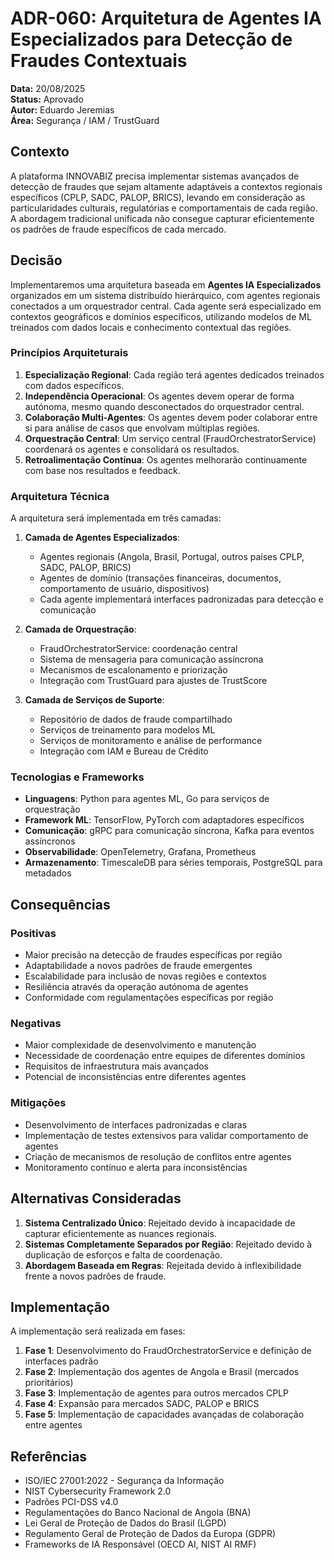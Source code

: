 # ADR-060: Arquitetura de Agentes IA Especializados para Detecção de Fraudes Contextuais

**Data:** 20/08/2025  
**Status:** Aprovado  
**Autor:** Eduardo Jeremias  
**Área:** Segurança / IAM / TrustGuard  

## Contexto

A plataforma INNOVABIZ precisa implementar sistemas avançados de detecção de fraudes que sejam altamente adaptáveis a contextos regionais específicos (CPLP, SADC, PALOP, BRICS), levando em consideração as particularidades culturais, regulatórias e comportamentais de cada região. A abordagem tradicional unificada não consegue capturar eficientemente os padrões de fraude específicos de cada mercado.

## Decisão

Implementaremos uma arquitetura baseada em **Agentes IA Especializados** organizados em um sistema distribuído hierárquico, com agentes regionais conectados a um orquestrador central. Cada agente será especializado em contextos geográficos e domínios específicos, utilizando modelos de ML treinados com dados locais e conhecimento contextual das regiões.

### Princípios Arquiteturais

1. **Especialização Regional**: Cada região terá agentes dedicados treinados com dados específicos.
2. **Independência Operacional**: Os agentes devem operar de forma autónoma, mesmo quando desconectados do orquestrador central.
3. **Colaboração Multi-Agentes**: Os agentes devem poder colaborar entre si para análise de casos que envolvam múltiplas regiões.
4. **Orquestração Central**: Um serviço central (FraudOrchestratorService) coordenará os agentes e consolidará os resultados.
5. **Retroalimentação Contínua**: Os agentes melhorarão continuamente com base nos resultados e feedback.

### Arquitetura Técnica

A arquitetura será implementada em três camadas:

1. **Camada de Agentes Especializados**:
   - Agentes regionais (Angola, Brasil, Portugal, outros países CPLP, SADC, PALOP, BRICS)
   - Agentes de domínio (transações financeiras, documentos, comportamento de usuário, dispositivos)
   - Cada agente implementará interfaces padronizadas para detecção e comunicação

2. **Camada de Orquestração**:
   - FraudOrchestratorService: coordenação central
   - Sistema de mensageria para comunicação assíncrona
   - Mecanismos de escalonamento e priorização
   - Integração com TrustGuard para ajustes de TrustScore

3. **Camada de Serviços de Suporte**:
   - Repositório de dados de fraude compartilhado
   - Serviços de treinamento para modelos ML
   - Serviços de monitoramento e análise de performance
   - Integração com IAM e Bureau de Crédito

### Tecnologias e Frameworks

- **Linguagens**: Python para agentes ML, Go para serviços de orquestração
- **Framework ML**: TensorFlow, PyTorch com adaptadores específicos
- **Comunicação**: gRPC para comunicação síncrona, Kafka para eventos assíncronos
- **Observabilidade**: OpenTelemetry, Grafana, Prometheus
- **Armazenamento**: TimescaleDB para séries temporais, PostgreSQL para metadados

## Consequências

### Positivas
- Maior precisão na detecção de fraudes específicas por região
- Adaptabilidade a novos padrões de fraude emergentes
- Escalabilidade para inclusão de novas regiões e contextos
- Resiliência através da operação autónoma de agentes
- Conformidade com regulamentações específicas por região

### Negativas
- Maior complexidade de desenvolvimento e manutenção
- Necessidade de coordenação entre equipes de diferentes domínios
- Requisitos de infraestrutura mais avançados
- Potencial de inconsistências entre diferentes agentes

### Mitigações
- Desenvolvimento de interfaces padronizadas e claras
- Implementação de testes extensivos para validar comportamento de agentes
- Criação de mecanismos de resolução de conflitos entre agentes
- Monitoramento contínuo e alerta para inconsistências

## Alternativas Consideradas

1. **Sistema Centralizado Único**: Rejeitado devido à incapacidade de capturar eficientemente as nuances regionais.
2. **Sistemas Completamente Separados por Região**: Rejeitado devido à duplicação de esforços e falta de coordenação.
3. **Abordagem Baseada em Regras**: Rejeitada devido à inflexibilidade frente a novos padrões de fraude.

## Implementação

A implementação será realizada em fases:

1. **Fase 1**: Desenvolvimento do FraudOrchestratorService e definição de interfaces padrão
2. **Fase 2**: Implementação dos agentes de Angola e Brasil (mercados prioritários)
3. **Fase 3**: Implementação de agentes para outros mercados CPLP
4. **Fase 4**: Expansão para mercados SADC, PALOP e BRICS
5. **Fase 5**: Implementação de capacidades avançadas de colaboração entre agentes

## Referências

- ISO/IEC 27001:2022 - Segurança da Informação
- NIST Cybersecurity Framework 2.0
- Padrões PCI-DSS v4.0
- Regulamentações do Banco Nacional de Angola (BNA)
- Lei Geral de Proteção de Dados do Brasil (LGPD)
- Regulamento Geral de Proteção de Dados da Europa (GDPR)
- Frameworks de IA Responsável (OECD AI, NIST AI RMF)